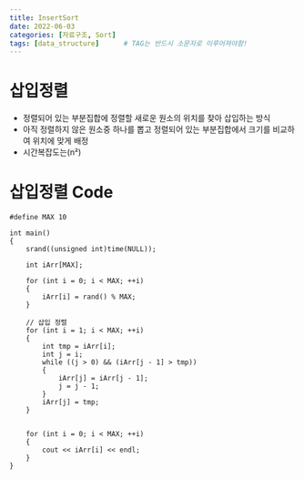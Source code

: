 ```yaml
---
title: InsertSort
date: 2022-06-03
categories: [자료구조, Sort]
tags: [data_structure]		# TAG는 반드시 소문자로 이루어져야함!
---
```


삽입정렬
===========
* 정렬되어 있는 부분집합에 정렬할 새로운 원소의 위치를 찾아 삽입하는 방식
* 아직 정렬하지 않은 원소중 하나를 뽑고 정렬되어 있는 부분집합에서 크기를 비교하여 위치에 맞게 배정
* 시간복잡도는(n²)





삽입정렬 Code
======================
    #define MAX 10

    int main()
    {
        srand((unsigned int)time(NULL));

        int iArr[MAX];

        for (int i = 0; i < MAX; ++i)
        {
            iArr[i] = rand() % MAX;
        }

        // 삽입 정렬
        for (int i = 1; i < MAX; ++i)
        {
            int tmp = iArr[i];
            int j = i;
            while ((j > 0) && (iArr[j - 1] > tmp))
            {
                iArr[j] = iArr[j - 1];
                j = j - 1;
            }
            iArr[j] = tmp;
        }


        for (int i = 0; i < MAX; ++i)
        {
            cout << iArr[i] << endl;
        }
    }